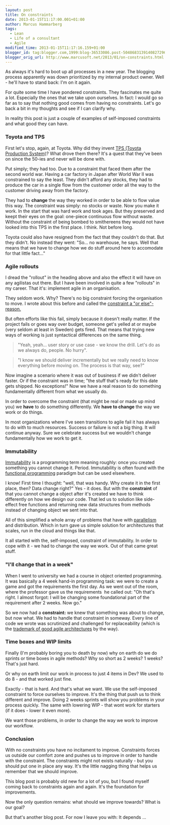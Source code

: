 ```yaml
---
layout: post
title: On constraints
date: 2013-01-15T11:17:00.001+01:00
author: Marcus Hammarberg
tags:
  - Lean
  - Life of a consultant
  - Agile
modified_time: 2013-01-15T11:17:16.159+01:00
blogger_id: tag:blogger.com,1999:blog-36533086.post-5048683139140827296
blogger_orig_url: http://www.marcusoft.net/2013/01/on-constraints.html
---
```



<div dir="ltr" style="text-align: left;" trbidi="on">

As always it's hard to boot up all processes in a new year. The blogging
process apparently was down prioritized by my internal product owner.
Well - he'll have to stand back: I'm on it again.

For quite some time I have pondered constraints. They fascinates me
quite a lot. Especially the ones that we take upon ourselves. In fact: I
would go so far as to say that nothing good comes from having no
constraints.
Let's go back a bit in my thoughts and see if I can clarify why.

In reality this post is just a couple of examples of self-imposed
constraints and what good they can have.


### Toyota and TPS

First let's stop, again, at Toyota. Why did they invent
<a href="http://en.wikipedia.org/wiki/Toyota_Production_System"
target="_blank">TPS (Toyota Production System)</a>? What drove them
there? It's a quest that they've been on since the 50-ies and never will
be done with.

Put simply; they had too. Due to a constraint that faced them after the
second world war. Having a car factory in Japan after World War II was
constrained to say the least. They didn't afford any stocks, they had to
produce the car in a single flow from the customer order all the way to
the customer driving away from the factory.

They had to **change** the way they worked in order to be able to flow
value this way. The constraint was simply: no stocks or waste. Now you
make it work. In the start that was hard work and took ages. But they
preserved and keept their eyes on the goal: one-piece continuous flow
without waste. Without the constraint of being bombed
to smithereens they would not have looked into this TPS in the first
place. I think. Not before long.

Toyota could also have resigned from the fact that they couldn't do
that. But they didn't. No instead they went: "So... no warehouse, he
says. Well that means that we have to change how we do stuff around here
to accomodate for that little fact..."

### Agile rollouts

<div style="text-align: left;">

I dread the "rollout" in the heading above and also the effect it will
have on any agilistas out there. But I have been involved in quite a few
"rollouts" in my career. That it's: implement agile in an organisation.
 

</div>

<div style="text-align: left;">
</div>

<div style="text-align: left;">

They seldom work. Why? There's no big constraint forcing the
organisation to move. I wrote about this before and called the
<a href="http://www.marcusoft.net/2012/10/agilechangetop51.html"
target="_blank">constraint a "or else"-reason.</a>

</div>

<div style="text-align: left;">
</div>

<div style="text-align: left;">

But often efforts like this fail, simply because it doesn't really
matter. If the project fails or goes way over budget, someone get's
yelled at or maybe (very seldom at least in Sweden) gets fired. That
means that trying new ways of working is just syntactical differences on
the same thing. 

</div>

> "Yeah, yeah... user story or use case - we know the drill. Let's do as
> we always do, people. No hurry". 

> "I know we should deliver incrementally but we really need to know
> everything before moving on. The process is that way, see?"

<div style="text-align: left;">

Now imagine a scenario where it was out of business if we didn't deliver
faster. Or if the constraint was in time; "the stuff that's ready for
this date gets shipped. No exceptions!" Now we have a real reason to do
something fundamentally different from what we usually do. 

</div>

<div style="text-align: left;">

In order to overcome the constraint (that might be real or made up mind
you) we **have** to do something differently. We **have to change** the
way we work or do things. 

</div>

<div style="text-align: left;">
</div>

<div style="text-align: left;">

In most organizations where I've seen transitions to agile fail it has
always to do with to much resources. Success or failure is not a big
thing. It will continue anyway. Sure we celebrate success but we
wouldn't change fundamentally how we work to get it. 

</div>

### Immutability

<div>

<a href="http://en.wikipedia.org/wiki/Immutable_object"
target="_blank">Immutability</a> is a programming term meaning roughly:
once you created something you cannot change it. Period. Immutability is
often found with the
<a href="http://en.wikipedia.org/wiki/Functional_programming"
target="_blank">functional programming</a> paradigm but can be used
elsewhere.

</div>

<div>
</div>

<div>

I know! First time I thought: "well, that was handy. Why create it in
the first place, then? Data change right?"
Yes - it does. But with the **constraint** of that you cannot change a
object after it's created we have to think differently on how we design
our code. That led us to solution like side-effect free functions and
returning new data structures from methods instead of changing object we
sent into that.

All of this simplified a whole array of problems that have with
<a href="http://en.wikipedia.org/wiki/Parallel_computing"
target="_blank">parallelism</a> and distribution. Which in turn gave us
simple solution for architectures that scales, run in the cloud and
things like that.

It all started with the, self-imposed, constraint of immutability. In
order to cope with it - we had to change the way we work. Out of that
came great stuff.

</div>

### "I'll change that in a week"

<div>

When I went to university we had a course in object oriented
programming. It was basically a 4 week hand-in programming task: we were
to create a game and got the requirements the first day. As we went out
of the room, where the professor gave us the requirements  he called
out: "Oh that's right. I almost forgot: I will be changing some
foundational part of the requirement after 2 weeks. Now go."

So we now had a **constraint:** we knew that something was about to
change, but now what. We had to handle that constraint in someway. Every
line of code we wrote was scrutinized and challenged for replaceability
(which is the <a href="http://video.javazone.no/talk/49367318"
target="_blank">trademark of good agile architectures</a> by the way). 

</div>

### Time boxes and WIP limits

<div>

Finally (I'm probably boring you to death by now) why on earth do we do
sprints or time boxes in agile methods? Why so short as 2 weeks? 1
weeks? That's just hard.

Or why on earth limit our work in process to just 4 items in Dev? We
used to do 8 - and that worked just fine.

Exactly - that is hard. And that's what we want. We use the self-imposed
constraint to force ourselves to improve. It's the thing that push us to
think different and improve. Doing 2 weeks sprints will show you
problems in your process quickly. The same with lowering WIP - that wont
work for starters (if it does - lower it even more).

We want those problems, in order to change the way we work to improve
our workflow.

### Conclusion

</div>

<div>

With no constraints you have no incitament to improve. Constraints
forces us outside our comfort zone and pushes us to improve in order to
handle with the constraint. The constraints might not exists naturally -
but you should put one in place any way. It's the little nagging thing
that helps us remember that we should improve.

</div>

<div>
</div>

<div>

This blog post is probably old new for a lot of you, but I found myself
coming back to constraints again and again. It's the foundation for
improvements. 

</div>

<div>
</div>

<div>

Now the only question remains: what should we improve towards? What is
our goal? 

</div>

<div>

But that's another blog post. For now I leave you with: It depends ...

</div>
</div>
